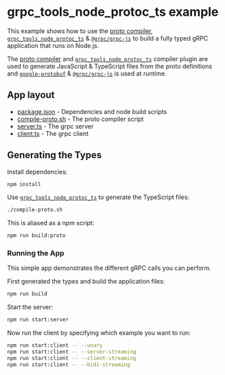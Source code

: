# grpc_tools_node_protoc_ts example

This example shows how to use the [proto compiler](https://www.npmjs.com/package/grpc-tools), [`grpc_tools_node_protoc_ts`](https://www.npmjs.com/package/grpc_tools_node_protoc_ts) & [`@grpc/grpc-js`](https://www.npmjs.com/package/@grpc/grpc-js) to build a fully typed gRPC application that runs on Node.js.

The [proto compiler](https://www.npmjs.com/package/grpc-tools) and [`grpc_tools_node_protoc_ts`](https://www.npmjs.com/package/grpc_tools_node_protoc_ts) compiler plugin are used to generate JavaScript & TypeScript files from the proto definitions and [`google-protobuf`](https://www.npmjs.com/package/google-protobuf) & [`@grpc/grpc-js`](https://www.npmjs.com/package/@grpc/grpc-js) is used at runtime.

## App layout

- [package.json](./package.json) - Dependencies and node build scripts
- [compile-proto.sh](./compile-proto.sh) - The proto compiler script
- [server.ts](./server.ts) - The grpc server
- [client.ts](./client.ts) - The grpc client

## Generating the Types

Install dependencies:

```sh
npm install
```

Use [`grpc_tools_node_protoc_ts`](https://www.npmjs.com/package/grpc_tools_node_protoc_ts) to generate the TypeScript files:

```sh
./compile-proto.sh
```

This is aliased as a npm script:

```sh
npm run build:proto
```

### Running the App

This simple app demonstrates the different gRPC calls you can perform.

First generated the types and build the application files:

```sh
npm run build
```

Start the server:

```sh
npm run start:server
```

Now run the client by specifying which example you want to run:

```bash
npm run start:client -- --unary
npm run start:client -- --server-streaming
npm run start:client -- --client-streaming
npm run start:client -- --bidi-streaming
```

